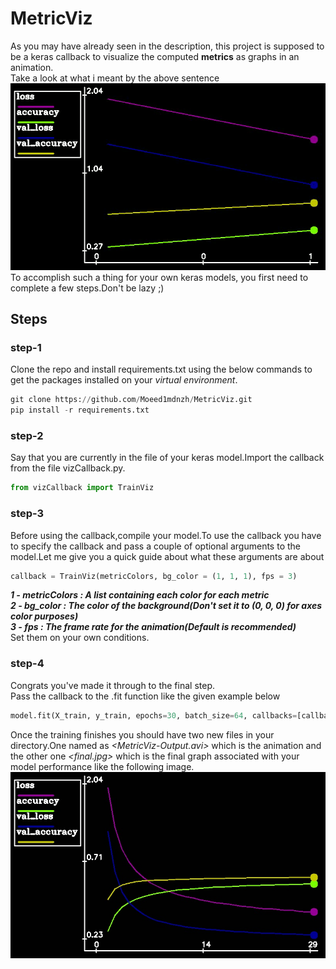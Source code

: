 # MetricViz
As you may have already seen in the description, this project is supposed to be a keras callback to visualize the computed **metrics** as graphs in an animation. <br />
Take a look at what i meant by the above sentence <br />
![Game Process](https://github.com/Moeed1mdnzh/MetricViz/blob/master/assests/video_test.gif)
<br />
To accomplish such a thing for your own keras models, you first need to complete a few steps.Don't be lazy ;)
## Steps
### step-1
Clone the repo and install requirements.txt using the below commands to get the packages installed on your *virtual environment*.
```python
git clone https://github.com/Moeed1mdnzh/MetricViz.git
pip install -r requirements.txt 
```
### step-2
Say that you are currently in the file of your keras model.Import the callback from the file vizCallback.py. 
```python
from vizCallback import TrainViz 
```
### step-3
Before using the callback,compile your model.To use the callback you have
to specify the callback and pass a couple of optional arguments to the model.Let me give you a quick guide about what these arguments are about
```python
callback = TrainViz(metricColors, bg_color = (1, 1, 1), fps = 3)
```
***1 - metricColors : A list containing each color for each metric*** <br />
***2 - bg_color : The color of the background(Don't set it to (0, 0, 0) for axes color purposes)*** <br />
***3 - fps : The frame rate for the animation(Default is recommended)*** <br />
Set them on your own conditions.

### step-4
Congrats you've made it through to the final step.<br />Pass the callback to the .fit function like the given example below
```python
model.fit(X_train, y_train, epochs=30, batch_size=64, callbacks=[callback], validation_data=(X_test, y_test))
```
Once the training finishes you should have two new files in your directory.One named as *<MetricViz-Output.avi>* which is the animation and the other one 
*<final.jpg>* which is the final graph associated with your model performance like the following image.
![](https://github.com/Moeed1mdnzh/MetricViz/blob/master/assests/image_test.jpg)
